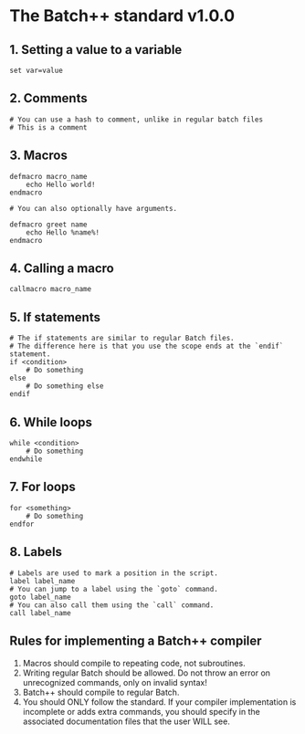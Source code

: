 # The Batch++ standard v1.0.0
  
## 1. Setting a value to a variable  
  
```batch  
set var=value  
```  
  
## 2. Comments  
  
```batch  
# You can use a hash to comment, unlike in regular batch files  
# This is a comment  
```  
  
## 3. Macros  
  
```batch  
defmacro macro_name  
    echo Hello world!  
endmacro  
  
# You can also optionally have arguments.  
  
defmacro greet name  
    echo Hello %name%!  
endmacro  
```  
  
## 4. Calling a macro  
  
```batch  
callmacro macro_name  
```  
  
## 5. If statements  
  
```batch  
# The if statements are similar to regular Batch files.  
# The difference here is that you use the scope ends at the `endif` statement.  
if <condition>  
    # Do something  
else  
    # Do something else  
endif  
```  
  
## 6. While loops  
  
```batch  
while <condition>  
    # Do something  
endwhile  
```  
  
## 7. For loops  
  
```batch  
for <something>  
    # Do something  
endfor  
```  
  
## 8. Labels  
  
```batch  
# Labels are used to mark a position in the script.  
label label_name  
# You can jump to a label using the `goto` command.  
goto label_name  
# You can also call them using the `call` command.  
call label_name  
```  
  
## Rules for implementing a Batch++ compiler  

1. Macros should compile to repeating code, not subroutines.
2. Writing regular Batch should be allowed. Do not throw an error on unrecognized commands, only on invalid syntax!
3. Batch++ should compile to regular Batch.
4. You should ONLY follow the standard. If your compiler implementation is incomplete or adds extra commands, you should specify in the associated documentation files that the user WILL see.

